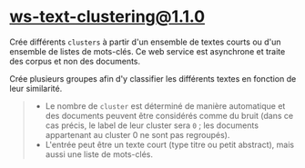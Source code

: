 # ws-text-clustering@1.1.0

Crée différents `clusters` à partir d'un ensemble de textes courts ou d'un ensemble de listes de mots-clés. Ce web service est asynchrone et traite des corpus et non des documents.

Crée plusieurs groupes afin d'y classifier les différents textes en fonction de leur similarité.

> - Le nombre de `cluster` est déterminé de manière automatique et des documents peuvent être considérés comme du bruit (dans ce cas précis, le label de leur cluster sera `0` ; les documents appartenant au cluster 0 ne sont pas regroupés).
> - L'entrée peut être un texte court (type titre ou petit abstract), mais aussi une liste de mots-clés.
